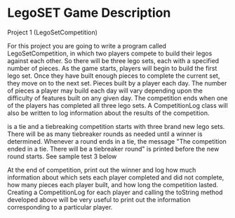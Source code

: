<H1>LegoSET Game Description</H1>

<p>Project 1 (LegoSetCompetition)

For this project you are going to write a program called LegoSetCompetition, in which two players compete to build their legos against each other. So there will be three lego sets, each with a specified number of pieces. As the game starts, players will begin to build the first lego set. Once they have built enough pieces to complete the current set, they move on to the next set. Pieces built by a player each day. The number of pieces a player may build each day will vary depending upon the difficulty of features built on any given day. The competition ends when one of the players has completed all three lego sets. A CompetitionLog class will also be written to log information about the results of the competition.

is a tie and a tiebreaking competition starts with three brand new lego sets. There will be as many tiebreaker rounds as needed until a winner is determined. Whenever a round ends in a tie, the message "The competition ended in a tie. There will be a tiebreaker round" is printed before the new round starts. See sample test 3 below

At the end of competition, print out the winner and log how much information about which sets each player completed and did not complete, how many pieces each player built, and how long the competition lasted. Creating a CompetitionLog for each player and calling the toString method developed above will be very useful to print out the information corresponding to a particular player.


</p>


